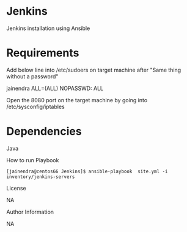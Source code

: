 # Jenkins
Jenkins installation using Ansible

# Requirements



Add below line into /etc/sudoers on target machine after "Same thing without a password"

jainendra ALL=(ALL) NOPASSWD: ALL

Open the 8080 port on the target machine by going into /etc/sysconfig/iptables

# Dependencies

Java

How to run Playbook

	[jainendra@centos66 Jenkins]$ ansible-playbook  site.yml -i inventory/jenkins-servers
License

NA

Author Information

NA
